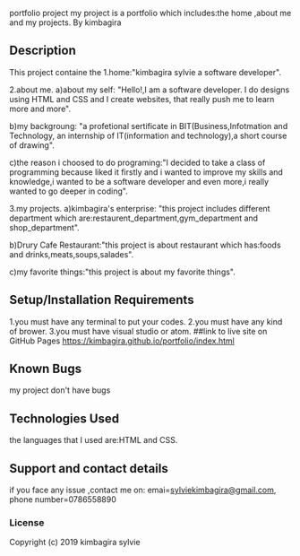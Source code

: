portfolio project
my project is a portfolio which includes:the home ,about me and my projects.
 By kimbagira
## Description
This project containe the 
1.home:"kimbagira sylvie a software developer".

2.about me.
a)about my self:
"Hello!,I am a software developer. 
I do designs using HTML and CSS and I create websites,
that really push me to learn more and more".

b)my backgroung:
"a profetional sertificate in BIT(Business,Infotmation and Technology,
an internship of IT(information  and technology),a short course of drawing".

c)the reason i choosed to do programing:"I decided to take a class of programming because liked it firstly and i wanted to improve my skills and knowledge,i wanted to be a software developer and even more,i really wanted to go deeper in coding".


3.my projects.
a)kimbagira's enterprise:
"this project includes different department which are:restaurent_department,gym_department and shop_department".

b)Drury Cafe Restaurant:"this project is about restaurant which has:foods and drinks,meats,soups,salades".

c)my favorite things:"this project is about my favorite things".

## Setup/Installation Requirements
1.you must have any terminal to put your codes.
2.you must have any kind of brower.
3.you must have visual studio or atom.
##link to live site on GitHub Pages
https://kimbagira.github.io/portfolio/index.html
## Known Bugs
my project don't have bugs 
## Technologies Used
 the languages that I used are:HTML and CSS.
## Support and contact details
if you face any  issue ,contact me on:
emai=sylviekimbagira@gmail.com,
phone number=0786558890
### License
Copyright (c) 2019 kimbagira sylvie
